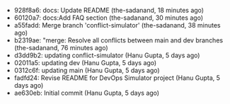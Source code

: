 - 928f8a6: docs: Update README (the-sadanand, 18 minutes ago)
- 60120a7: docs:Add FAQ section (the-sadanand, 30 minutes ago)
- a55fadd: Merge branch 'conflict-simulator' (the-sadanand, 38 minutes ago)
- b2319ae: "merge: Resolve all conflicts between main and dev branches (the-sadanand, 76 minutes ago)
- d3dd9b2: updating conflict-simulator (Hanu Gupta, 5 days ago)
- 02011a5: updating dev (Hanu Gupta, 5 days ago)
- 0312c6f: updating main (Hanu Gupta, 5 days ago)
- fadfd24: Revise README for DevOps Simulator project (Hanu Gupta, 5 days ago)
- ae630eb: Initial commit (Hanu Gupta, 5 days ago)